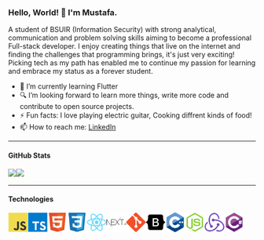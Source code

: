 ### Hello, World! 👋 I'm Mustafa.

A student of BSUIR (Information Security) with strong analytical, communication and problem solving skills aiming to become a professional Full-stack developer. I enjoy creating things that live on the internet and finding the challenges that programming brings, it's just very exciting! Picking tech as my path has enabled me to continue my passion for learning and embrace my status as a forever student.

- 🌱 I’m currently learning Flutter
- 🔍 I’m looking forward to learn more things, write more code and contribute to open source projects.
- ⚡ Fun facts: I love playing electric guitar, Cooking diffrent kinds of food!
- 📫 How to reach me: [LinkedIn](https://www.linkedin.com/in/mustafa-johnny-44185a218/)

<hr />

#### GitHub Stats
<img height="120px" src="https://github-readme-stats.vercel.app/api?username=MustafaJohnny&hide_title=true&hide_border=true&show_icons=true&include_all_commits=true&count_private=true&line_height=21&text_color=000&icon_color=000&theme=graywhite" /><!-- wi*quL3fcV --><img height="120px" src="https://github-readme-stats.vercel.app/api/top-langs/?username=rosajen27&hide=html&hide_title=true&hide_border=true&layout=compact&langs_count=7&text_color=000&icon_color=ffftheme=graywhite" />

<hr />

#### Technologies

<img align="left" alt="JavaScript" width="40px" src="https://github.com/devicons/devicon/blob/master/icons/javascript/javascript-original.svg">
<img align="left" alt="TypeScript" width="40px" src="https://github.com/devicons/devicon/blob/master/icons/typescript/typescript-original.svg">
<img align="left" alt="HTML5" width="40px" src="https://github.com/devicons/devicon/blob/master/icons/html5/html5-original.svg">
<img align="left" alt="CSS3" width="40px" src="https://github.com/devicons/devicon/blob/master/icons/css3/css3-original.svg">
<img align="left" alt="React" width="40px" src="https://github.com/devicons/devicon/blob/master/icons/react/react-original.svg">
<img align="left" alt="Next" width="40px" src="https://github.com/devicons/devicon/blob/master/icons/nextjs/nextjs-original-wordmark.svg">
<img align="left" alt="Git" width="40px" src="https://github.com/devicons/devicon/blob/master/icons/git/git-original.svg">
<img align="left" alt="Bootstrap" width="40px" src="https://github.com/devicons/devicon/blob/master/icons/bootstrap/bootstrap-plain.svg">
<img align="left" alt="C++" width="40px" src="https://github.com/devicons/devicon/blob/master/icons/cplusplus/cplusplus-original.svg">
<img align="left" alt="Node" width="40px" src="https://github.com/devicons/devicon/blob/master/icons/nodejs/nodejs-original.svg">
<img align="left" alt="Redux" width="40px" src="https://github.com/devicons/devicon/blob/master/icons/redux/redux-original.svg">
<img align="left" alt="C#" width="40px" src="https://github.com/devicons/devicon/blob/master/icons/csharp/csharp-original.svg">

[linkedin]: https://www.linkedin.com/in/mustafa-johnny-44185a218/
